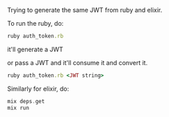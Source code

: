 Trying to generate the same JWT from ruby and elixir.

To run the ruby, do:

```ruby
ruby auth_token.rb
```
it'll generate a JWT

or pass a JWT and it'll consume it and convert it.

```ruby
ruby auth_token.rb <JWT string>
```

Similarly for elixir, do:

```elixir
mix deps.get
mix run
```
